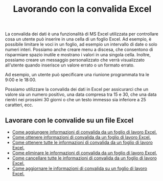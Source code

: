 ﻿---
title: Lavorando con la convalida Excel
second_title: Aspose.Cells Cloud Documen
linktitle: Validazione
type: docs
url: /it/validations/
keywords: Working with validations on an Excel file
description: Aspose.Cells Cloud REST API supporta l'utilizzo di convalide su un file Excel. L'SDK supporta diversi linguaggi di sviluppo, tra cui Android, C#, Go, Java, NodeJS, Perl, PHP, Python, Ruby e Swift.
weight: 100
kwords: Excel, Office Cloud, REST API, Foglio di calcolo, PDF, CSV, Json, Markdown, Validazioni
---
La convalida dei dati è una funzionalità di MS Excel utilizzata per controllare cosa un utente può inserire in una cella di un foglio Excel. Ad esempio, è possibile limitare le voci in un foglio, ad esempio un intervallo di date o solo numeri interi. Possiamo anche creare menu a discesa, che consentono di risparmiare spazio inutile e mostrano i valori in una singola cella. Inoltre, possiamo creare un messaggio personalizzato che verrà visualizzato all'utente quando inserisce un valore errato o un formato errato.

Ad esempio, un utente può specificare una riunione programmata tra le 9:00 e le 18:00.

Possiamo utilizzare la convalida dei dati in Excel per assicurarci che un valore sia un numero positivo, una data compresa tra 15 e 30, che una data rientri nei prossimi 30 giorni o che un testo immesso sia inferiore a 25 caratteri, ecc.

## Lavorare con le convalide su un file Excel

- [Come aggiungere informazioni di convalida da un foglio di lavoro Excel.](/cells/it/validations/delete/)
- [Come ottenere informazioni di convalida da un foglio di lavoro Excel.](/cells/it/validations/get/)
- [Come ottenere tutte le informazioni di convalida da un foglio di lavoro Excel.](/cells/it/validations/get-all/)
- [Come eliminare le informazioni di convalida da un foglio di lavoro Excel.](/cells/it/validations/delete/)
- [Come cancellare tutte le informazioni di convalida da un foglio di lavoro Excel.](/cells/it/validations/clear/)
- [Come aggiornare le informazioni di convalida su un foglio di lavoro Excel.](/cells/it/validations/update/)
